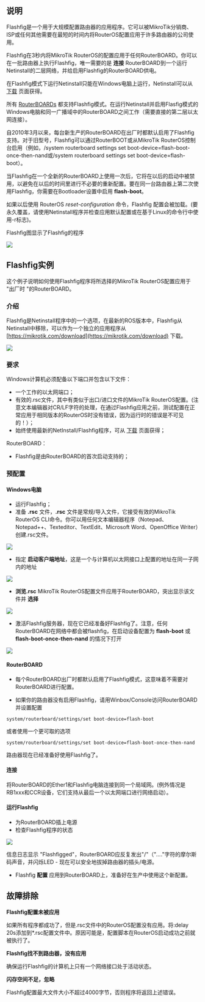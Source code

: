 ## 说明

Flashfig是一个用于大规模配置路由器的应用程序。它可以被MikroTik分销商、ISP或任何其他需要在最短的时间内将RouterOS配置应用于许多路由器的公司使用。

Flashfig在3秒内将MikroTik RouterOS的配置应用于任何RouterBOARD。你可以在一批路由器上执行Flashfig，唯一需要的是 **连接** RouterBOARD到一个运行Netinstall的二层网络，并给启用Flashfig的RouterBOARD供电。

在Flashfig模式下运行Netinstall只能在Windows电脑上运行，Netinstall可以从 [下载](http://www.mikrotik.com/download) 页面获得。

所有 [RouterBOARDs](http://www.routerboard.com/) 都支持Flashfig模式。在运行Netinstall并启用Flasfig模式的Windows电脑和同一广播域中的RouterBOARD之间工作（需要直接的第二层以太网连接）。

自2010年3月以来，每台新生产的RouterBOARD在出厂时都默认启用了Flashfig支持。对于旧型号，Flashfig可以通过RouterBOOT或从MikroTik RouterOS控制台启用（例如，/system routerboard settings set boot-device=flash-boot-once-then-nand或/system routerboard settings set boot-device=flash-boot）。

当Flashfig在一个全新的RouterBOARD上使用一次后，它将在以后的启动中被禁用，以避免在以后的时间里进行不必要的重新配置。要在同一台路由器上第二次使用Flashfig，你需要在Bootloader设置中启用 **flash-boot**。

如果以后使用 RouterOS _reset-configuration_ 命令，Flashfig 配置会被加载。(要永久覆盖，请使用Netinstall程序并检查应用默认配置或在基于Linux的命令行中使用-r标志)。

Flashfig图显示了Flashfig的程序

![](https://help.mikrotik.com/docs/download/attachments/139526145/Flashfigdiagramm.png?version=1&modificationDate=1658906901697&api=v2)

## Flashfig实例

这个例子说明如何使用Flashfig程序将所选择的MikroTik RouterOS配置应用于 "出厂时 "的RouterBOARD。

### 介绍

Flashfig是Netinstall程序中的一个选项，在最新的ROS版本中，Flashfig从Netinstall中移除，可以作为一个独立的应用程序从 [https://mikrotik.com/download](https://mikrotik.com/download) 下载。

![](https://help.mikrotik.com/docs/download/attachments/139526145/Flashfig.png?version=1&modificationDate=1658907016942&api=v2)

### 要求

Windows计算机必须配备以下端口并包含以下文件：

- 一个工作的以太网端口；
- 有效的.rsc文件，其中有类似于出口/进口文件的MikroTik RouterOS配置。(注意文本编辑器对CR/LF字符的处理，在通过Flashfig应用之前，测试配置在正常应用于相同版本的RouterOS时没有错误，因为运行时的错误是不可见的！）；
- 始终使用最新的NetInstall/Flashfig程序，可从 [下载](http://www.mikrotik.com/download.html) 页面获得；

RouterBOARD：

- Flashfig是由RouterBOARD的首次启动支持的；

### 预配置

#### Windows电脑

- 运行Flashfig；
- 准备 **.rsc** 文件，**.rsc** 文件是常规/导入文件，它接受有效的MikroTik RouterOS CLI命令。你可以用任何文本编辑器程序（Notepad、Notepad++、Texteditor、TextEdit、Microsoft Word、OpenOffice Writer）创建.rsc文件。

![](https://help.mikrotik.com/docs/download/attachments/139526145/Flashfig2.png?version=1&modificationDate=1658907059195&api=v2)

- 指定 **启动客户端地址**，这是一个与计算机以太网接口上配置的地址在同一子网内的地址

![](https://help.mikrotik.com/docs/download/attachments/139526145/Flashfig3.png?version=1&modificationDate=1658907107861&api=v2)

- **浏览.rsc** MikroTik RouterOS配置文件应用于RouterBOARD，突出显示该文件并 **选择** 

![](https://help.mikrotik.com/docs/download/attachments/139526145/Flashfig4.png?version=1&modificationDate=1658907118530&api=v2)

- 激活Flashfig服务器，现在它已经准备好Flashfig了。注意，任何RouterBOARD在网络中都会被flashfig，在启动设备配置为 **flash-boot** 或 **flash-boot-once-then-nand** 的情况下打开

![](https://help.mikrotik.com/docs/download/attachments/139526145/Flashfig5.png?version=1&modificationDate=1658907127709&api=v2)

#### RouterBOARD

- 每个RouterBOARD出厂时都默认启用了Flashfig模式，这意味着不需要对RouterBOARD进行配置。

- 如果你的路由器没有启用Flashfig，请用Winbox/Console访问RouterBOARD并设置配置

```shell
system/routerboard/settings/set boot-device=flash-boot
```

或者使用一个更可取的选项

```shell
system/routerboard/settings/set boot-device=flash-boot-once-then-nand
```

路由器现在已经准备好使用Flashfig了。

#### 连接

将RouterBOARD的Ether1和Flashfig电脑连接到同一个局域网。(例外情况是RB1xxx和CCR设备，它们支持从最后一个以太网端口进行网络启动）。

#### 运行Flashfig

- 为RouterBOARD插上电源
- 检查Flashfig程序的状态

![](https://help.mikrotik.com/docs/download/attachments/139526145/Flashfig6.png?version=1&modificationDate=1658907156898&api=v2)

信息日志显示 "Flashfigged"，RouterBOARD应反复发出"/"（"_..._."字符的摩尔斯码声音，并闪烁LED - 现在可以安全地拔掉路由器的插头/电源。

- Flashfig **配置** 应用到RouterBOARD上，准备好在生产中使用这个新配置。

## 故障排除

**Flashfig配置未被应用**

如果所有程序都成功了，但是.rsc文件中的RouterOS配置没有应用。将:delay 20s添加到*.rsc配置文件中。原因可能是，配置脚本在RouterOS启动成功之前就被执行了。

**Flashfig找不到路由器，没有应用**

确保运行Flashfig的计算机上只有一个网络接口处于活动状态。

**闪存空间不足，忽略**

Flashfig配置最大文件大小不超过4000字节，否则程序将返回上述错误。
